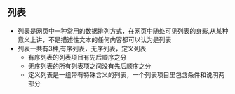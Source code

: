 ## 列表

* 列表是网页中一种常用的数据排列方式，在网页中随处可见列表的身影,从某种意义上讲，不是描述性文本的任何内容都可以认为是列表
* 列表一共有3种,有序列表，无序列表，定义列表
  * 有序列表的列表项目有先后顺序之分
  * 无序列表的所有列表项之间没有先后顺序之分
  * 定义列表是一组带有特殊含义的列表，一个列表项目里包含条件和说明两部分